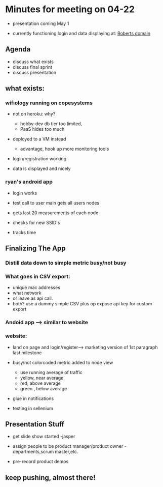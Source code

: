 # Minutes for meeting on 04-22

- presentation coming May 1

- currently functioning login and data displaying at: [Roberts domain](https://wifiology.copesystems.com)

## Agenda

- discuss what exists  
- discuss final sprint
- discuss presentation

## what exists:

### wifiology running on copesystems

- not on heroku: why? 
  - hobby-dev db tier too limited,
  - PaaS hides too much

- deployed to a VM instead
  - advantage, hook up more monitoring tools

- login/registration working

- data is displayed and nicely

### ryan's android app

- login works

- test call to user main gets all users nodes

- gets last 20 measurements of each node

- checks for new SSID's

- tracks time

## Finalizing The App

### Distill data down to simple metric busy/not busy

### What goes in CSV export:
- unique mac addresses
- what network
- or leave as api call.
- both? use a dummy simple CSV plus op expose api key for custom export

### Andoid app --> similar to website

### website: 
- land on page and login/register--> marketing version of 1st paragraph last milestone
- busy/not colorcoded metric added to node view
  - use running average of traffic
  - yellow, near average
  - red, above average
  - green , below average

- glue in notifications
- testing in sellenium

## Presentation Stuff

- get slide show started -jasper
- assign people to be product manager/product owner -departments,scrum master,etc.

- pre-record product demos


## keep pushing, almost there!

